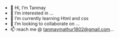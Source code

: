 - 👋 Hi, I’m Tanmay 
- 👀 I’m interested in ...
- 🌱 I’m currently learning Html and css
- 💞️ I’m looking to collaborate on ...
- 📫 reach me @ tanmaymathur1802@gmail.com...

<!---
T0nm0y1802/T0nm0y1802 is a ✨ special ✨ repository because its `README.md` (this file) appears on your GitHub profile.
You can click the Preview link to take a look at your changes.
--->
